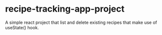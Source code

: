 # recipe-tracking-app-project
A simple react project that list and delete existing recipes that make use of useState() hook.  
